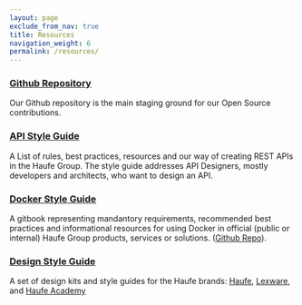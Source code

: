 ```yaml
---
layout: page
exclude_from_nav: true
title: Resources
navigation_weight: 6
permalink: /resources/
---
```


### [Github Repository](https://github.com/Haufe-Lexware)
Our Github repository is the main staging ground for our Open Source contributions.

### [API Style Guide](https://haufe-lexware.gitbooks.io/haufe-api-styleguide/content/)
A List of rules, best practices, resources and our way of creating REST APIs in the Haufe Group. The style guide addresses API Designers, mostly developers and architects, who want to design an API.

### [Docker Style Guide](https://haufe-lexware.gitbooks.io/haufe-group-docker-book-startup-guide/content/)
A gitbook representing mandantory requirements, recommended best practices and informational resources for using Docker in official (public or internal) Haufe Group products, services or solutions. ([Github Repo](https://github.com/Haufe-Lexware/docker-style-guide)).

### [Design Style Guide](http://do.haufe-group.com/goodlooking-haufe/)
A set of design kits and style guides for the Haufe brands: [Haufe](http://do.haufe-group.com/goodlooking-haufe/), [Lexware](http://do.haufe-group.com/goodlooking-lexware/), and [Haufe Academy](http://do.haufe-group.com/goodlooking-haufe-akademie/)
